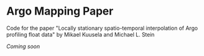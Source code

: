 # Argo Mapping Paper

Code for the paper "Locally stationary spatio-temporal interpolation of Argo profiling float data" by Mikael Kuusela and Michael L. Stein

*Coming soon*
